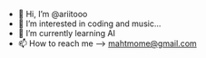 - 👋 Hi, I’m @ariitooo
- 👀 I’m interested in coding and music...
- 🌱 I’m currently learning AI 
- 📫 How to reach me --> mahtmome@gmail.com

<!---
ariitooo/ariitooo is a ✨ special ✨ repository because its `README.md` (this file) appears on your GitHub profile.
You can click the Preview link to take a look at your changes.
--->
